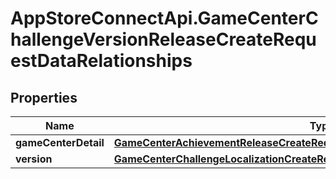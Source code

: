 # AppStoreConnectApi.GameCenterChallengeVersionReleaseCreateRequestDataRelationships

## Properties

Name | Type | Description | Notes
------------ | ------------- | ------------- | -------------
**gameCenterDetail** | [**GameCenterAchievementReleaseCreateRequestDataRelationshipsGameCenterDetail**](GameCenterAchievementReleaseCreateRequestDataRelationshipsGameCenterDetail.md) |  | 
**version** | [**GameCenterChallengeLocalizationCreateRequestDataRelationshipsVersion**](GameCenterChallengeLocalizationCreateRequestDataRelationshipsVersion.md) |  | 


